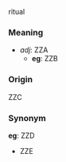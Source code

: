 ritual
### Meaning
+ _adj_: ZZA
    + __eg__: ZZB

### Origin

ZZC

### Synonym

__eg__: ZZD

+ ZZE



